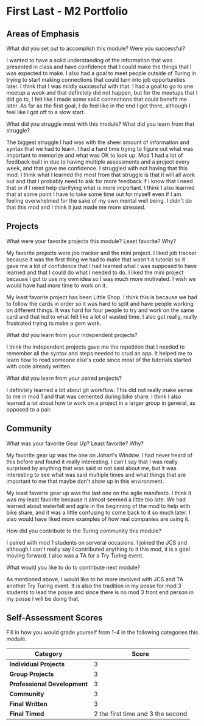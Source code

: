 # First Last - M2 Portfolio

## Areas of Emphasis

What did you set out to accomplish this module? Were you successful?

I wanted to have a solid understanding of the information that was presented in class and have confidence that I could make the things that I was expected to make. I also had a goal to meet people outside of Turing in trying to start making connections that could turn into job opportunities later. I think that I was mildly successful with that. I had a goal to go to one meetup a week and that definitely did not happen, but for the meetups that I did go to, I felt like I made some solid connections that could benefit me later. As far as the first goal, I do feel like in the end I got there, although I feel like I got off to a slow start.

What did you struggle most with this module? What did you learn from that struggle?

The biggest struggle I had was with the sheer amount of information and syntax that we had to learn. I had a hard time trying to figure out what was important to memorize and what was OK to look up. Mod 1 had a lot of feedback built in due to having multiple assessments and a project every week, and that gave me confidence. I struggled with not having that this mod. I think what I learned the most from that struggle is that it will all work out and that I probably need to ask for more feedback if I know that I need that or if I need help clarifying what is more important. I think I also learned that at some point I have to take some time out for myself even if I am feeling overwhelmed for the sake of my own mental well being. I didn't do that this mod and I think it just made me more stressed.

## Projects

What were your favorite projects this module? Least favorite? Why?

My favorite projects were job tracker and the mini project. I liked job tracker because it was the first thing we had to make that wasn't a tutorial so it gave me a lot of confidence that I had learned what I was supposed to have learned and that I could do what I needed to do. I liked the mini project because I got to use my own idea so I was much more motivated. I wish we would have had more time to work on it.

My least favorite project has been Little Shop. I think this is because we had to follow the cards in order so it was hard to split and have people working on different things. It was hard for four people to try and work on the same card and that led to what felt like a lot of wasted time. I also got really, really frustrated trying to make a gem work.

What did you learn from your independent projects?

I think the independent projects gave me the repetition that I needed to remember all the syntax and steps needed to crud an app. It helped me to learn how to read someone else's code since most of the tutorials started with code already written.

What did you learn from your paired projects?

I definitely learned a lot about git workflow. This did not really make sense to me in mod 1 and that was cemented during bike share. I think I also learned a lot about how to work on a project in a larger group in general, as opposed to a pair.

## Community

What was your favorite Gear Up? Least favorite? Why?

My favorite gear up was the one on Johari's Window. I had never heard of this before and found it really interesting. I can't say that I was really surprised by anything that was said or not said about me, but it was interesting to see what was said multiple times and what things that are important to me that maybe don't show up in this environment.  

My least favorite gear up was the last one on the agile manifesto. I think it was my least favorite because it almost seemed a little too late. We had learned about waterfall and agile in the beginning of the mod to help with bike share, and it was a little confusing to come back to it so much later. I also would have liked more examples of how real companies are using it.

How did you contribute to the Turing community this module?

I paired with mod 1 students on serveral occasions. I joined the JCS and although I can't really say I contributed anything to it this mod, it is a goal moving forward. I also was a TA for a Try Turing event.

What would you like to do to contribute next module?

As mentioned above, I would like to be more involved with JCS and TA another Try Turing event. It is also the tradition in my posse for mod 3 students to lead the posse and since there is no mod 3 front end person in my posse I will be doing that.

## Self-Assessment Scores

Fill in how you would grade yourself from 1-4 in the following categories this module.

| Category                     | Score |
| -----------------------------| ----- |
| **Individual Projects**      |   3  |
| **Group Projects**           |   3   |
| **Professional Development** |   3  |
| **Community**                |   3  |
| **Final Written**            |   3   |
| **Final Timed**              |   2 the first time and 3 the second   |
